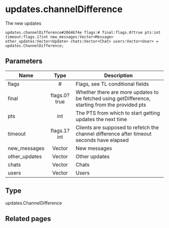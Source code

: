 # updates.channelDifference
The new updates

```
updates.channelDifference#2064674e flags:# final:flags.0?true pts:int timeout:flags.1?int new_messages:Vector<Message> other_updates:Vector<Update> chats:Vector<Chat> users:Vector<User> = updates.ChannelDifference;
```

## Parameters
| Name | Type | Description |
| ---- | :----: | ----------- |
| flags | # | Flags, see TL conditional fields |
| final | flags.0?true | Whether there are more updates to be fetched using getDifference, starting from the provided pts |
| pts | int | The PTS from which to start getting updates the next time |
| timeout | flags.1?int | Clients are supposed to refetch the channel difference after timeout seconds have elapsed |
| new_messages | Vector<Message> | New messages |
| other_updates | Vector<Update> | Other updates |
| chats | Vector<Chat> | Chats |
| users | Vector<User> | Users |


## Type
updates.ChannelDifference

## Related pages
